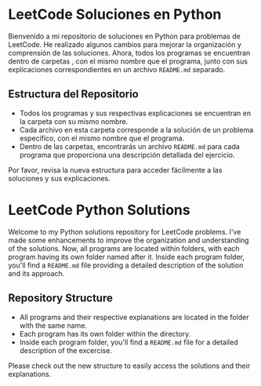 # LeetCode Soluciones en Python

Bienvenido a mi repositorio de soluciones en Python para problemas de LeetCode. He realizado algunos cambios para mejorar la organización y comprensión de las soluciones. Ahora, todos los programas se encuentran dentro de carpetas , con el mismo nombre que el programa, junto con sus explicaciones correspondientes en un archivo `README.md` separado.

## Estructura del Repositorio

- Todos los programas y sus respectivas explicaciones se encuentran en la carpeta con su mismo nombre.
- Cada archivo en esta carpeta corresponde a la solución de un problema específico, con el mismo nombre que el programa.
- Dentro de las carpetas, encontrarás un archivo `README.md` para cada programa que proporciona una descripción detallada del ejercicio.

Por favor, revisa la nueva estructura para acceder fácilmente a las soluciones y sus explicaciones.

# LeetCode Python Solutions

Welcome to my Python solutions repository for LeetCode problems. I've made some enhancements to improve the organization and understanding of the solutions. Now, all programs are located within folders, with each program having its own folder named after it. Inside each program folder, you'll find a `README.md` file providing a detailed description of the solution and its approach.

## Repository Structure

- All programs and their respective explanations are located in the folder with the same name.
- Each program has its own folder within the directory.
- Inside each program folder, you'll find a `README.md` file for a detailed description of the excercise.

Please check out the new structure to easily access the solutions and their explanations.

